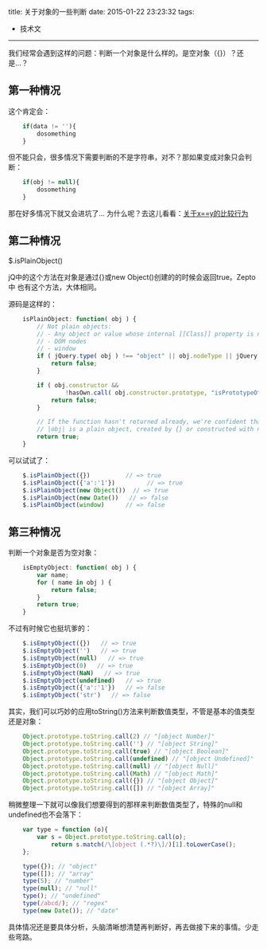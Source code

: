 title: 关于对象的一些判断
date: 2015-01-22 23:23:32
tags:
- 技术文
---

我们经常会遇到这样的问题：判断一个对象是什么样的。是空对象（{}）？还是...？

## 第一种情况

这个肯定会：

```javascript
	if(data != ''){
		dosomething
	}
```

但不能只会，很多情况下需要判断的不是字符串，对不？那如果变成对象只会判断：

```javascript
	if(obj != null){
		dosomething
	}
```
那在好多情况下就又会进坑了...
为什么呢？去这儿看看：[关于x==y的比较行为](http://barretlee.github.io/ST/ES5.1/#sec-11.9.3)

<!-- more --> 
## 第二种情况

$.isPlainObject()

jQ中的这个方法在对象是通过{}或new Object()创建的的时候会返回true。Zepto中
也有这个方法，大体相同。

源码是这样的：

```javascript
	isPlainObject: function( obj ) {
		// Not plain objects:
		// - Any object or value whose internal [[Class]] property is not "[object Object]"
		// - DOM nodes
		// - window
		if ( jQuery.type( obj ) !== "object" || obj.nodeType || jQuery.isWindow( obj ) ) {
			return false;
		}

		if ( obj.constructor &&
				!hasOwn.call( obj.constructor.prototype, "isPrototypeOf" ) ) {
			return false;
		}

		// If the function hasn't returned already, we're confident that
		// |obj| is a plain object, created by {} or constructed with new Object
		return true;
	}

```

可以试试了：

```javascript
	$.isPlainObject({})          // => true
	$.isPlainObject({'a':'1'})         // => true
	$.isPlainObject(new Object())  // => true
	$.isPlainObject(new Date())   // => false
	$.isPlainObject(window)      // => false
```

## 第三种情况

判断一个对象是否为空对象：

```javascript
	isEmptyObject: function( obj ) {
		var name;
		for ( name in obj ) {
			return false;
		}
		return true;
	}
```

不过有时候它也挺坑爹的：

```javascript
	$.isEmptyObject({})   // => true
	$.isEmptyObject('')   // => true
	$.isEmptyObject(null)   // => true
	$.isEmptyObject(0)   // => true
	$.isEmptyObject(NaN)   // => true
	$.isEmptyObject(undefined)   // => true
	$.isEmptyObject({'a':'1'})   // => false
	$.isEmptyObject('str')   // => false
```

其实，我们可以巧妙的应用toString()方法来判断数值类型，不管是基本的值类型还是对象：

```javascript
	Object.prototype.toString.call(2) // "[object Number]"
	Object.prototype.toString.call('') // "[object String]"
	Object.prototype.toString.call(true) // "[object Boolean]"
	Object.prototype.toString.call(undefined) // "[object Undefined]"
	Object.prototype.toString.call(null) // "[object Null]"
	Object.prototype.toString.call(Math) // "[object Math]"
	Object.prototype.toString.call({}) // "[object Object]"
	Object.prototype.toString.call([]) // "[object Array]"
```

稍微整理一下就可以像我们想要得到的那样来判断数值类型了，特殊的null和undefined也不会落下：

```javascript
	var type = function (o){
	    var s = Object.prototype.toString.call(o);
	        return s.match(/\[object (.*?)\]/)[1].toLowerCase();
	};

	type({}); // "object"
	type([]); // "array"
	type(5); // "number"
	type(null); // "null"
	type(); // "undefined"
	type(/abcd/); // "regex"
	type(new Date()); // "date"

```
具体情况还是要具体分析，头脑清晰想清楚再判断好，再去做接下来的事情。少走些弯路。
